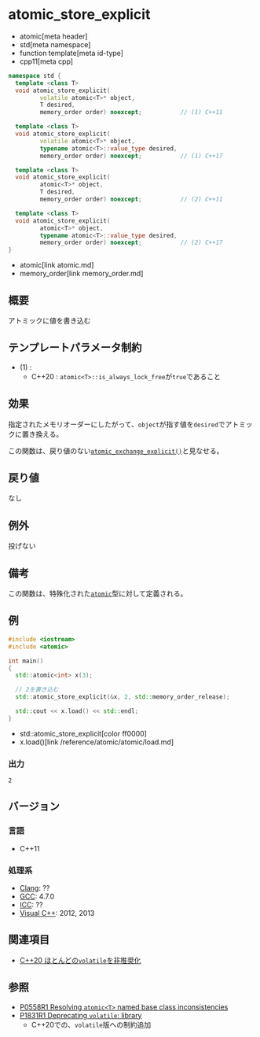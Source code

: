 # atomic_store_explicit
* atomic[meta header]
* std[meta namespace]
* function template[meta id-type]
* cpp11[meta cpp]

```cpp
namespace std {
  template <class T>
  void atomic_store_explicit(
         volatile atomic<T>* object,
         T desired,
         memory_order order) noexcept;           // (1) C++11

  template <class T>
  void atomic_store_explicit(
         volatile atomic<T>* object,
         typename atomic<T>::value_type desired,
         memory_order order) noexcept;           // (1) C++17

  template <class T>
  void atomic_store_explicit(
         atomic<T>* object,
         T desired,
         memory_order order) noexcept;           // (2) C++11

  template <class T>
  void atomic_store_explicit(
         atomic<T>* object,
         typename atomic<T>::value_type desired,
         memory_order order) noexcept;           // (2) C++17
}
```
* atomic[link atomic.md]
* memory_order[link memory_order.md]

## 概要
アトミックに値を書き込む


## テンプレートパラメータ制約
- (1) :
    - C++20 : `atomic<T>::is_always_lock_free`が`true`であること


## 効果
指定されたメモリオーダーにしたがって、`object`が指す値を`desired`でアトミックに置き換える。

この関数は、戻り値のない[`atomic_exchange_explicit()`](atomic_exchange_explicit.md)と見なせる。


## 戻り値
なし


## 例外
投げない


## 備考
この関数は、特殊化された[`atomic`](atomic.md)型に対して定義される。


## 例
```cpp example
#include <iostream>
#include <atomic>

int main()
{
  std::atomic<int> x(3);

  // 2を書き込む
  std::atomic_store_explicit(&x, 2, std::memory_order_release);

  std::cout << x.load() << std::endl;
}
```
* std::atomic_store_explicit[color ff0000]
* x.load()[link /reference/atomic/atomic/load.md]

### 出力
```
2
```


## バージョン
### 言語
- C++11

### 処理系

- [Clang](/implementation.md#clang): ??
- [GCC](/implementation.md#gcc): 4.7.0
- [ICC](/implementation.md#icc): ??
- [Visual C++](/implementation.md#visual_cpp): 2012, 2013


## 関連項目
- [C++20 ほとんどの`volatile`を非推奨化](/lang/cpp20/cpp20/deprecating_volatile.md.nolink)


## 参照
- [P0558R1 Resolving `atomic<T>` named base class inconsistencies](http://www.open-std.org/jtc1/sc22/wg21/docs/papers/2017/p0558r1.pdf)
- [P1831R1 Deprecating `volatile`: library](http://www.open-std.org/jtc1/sc22/wg21/docs/papers/2020/p1831r1.html)
    - C++20での、`volatile`版への制約追加
